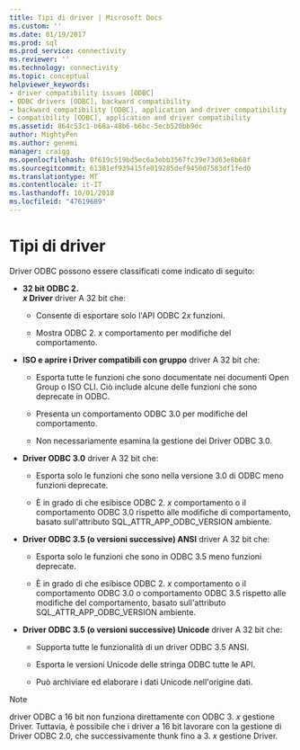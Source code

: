 ```yaml
---
title: Tipi di driver | Microsoft Docs
ms.custom: ''
ms.date: 01/19/2017
ms.prod: sql
ms.prod_service: connectivity
ms.reviewer: ''
ms.technology: connectivity
ms.topic: conceptual
helpviewer_keywords:
- driver compatibility issues [ODBC]
- ODBC drivers [ODBC], backward compatibility
- backward compatibility [ODBC], application and driver compatibility
- compatibility [ODBC], application and driver compatibility
ms.assetid: 864c53c1-b68a-48b6-b6bc-5ecb520bb9dc
author: MightyPen
ms.author: genemi
manager: craigg
ms.openlocfilehash: 0f619c519bd5ec6a3ebb3567fc39e73d63e8b68f
ms.sourcegitcommit: 61381ef939415fe019285def9450d7583df1fed0
ms.translationtype: MT
ms.contentlocale: it-IT
ms.lasthandoff: 10/01/2018
ms.locfileid: "47619689"
---
```

# <a name="types-of-drivers"></a>Tipi di driver
Driver ODBC possono essere classificati come indicato di seguito:  
  
-   **32 bit ODBC 2.**  
     ***x* Driver** driver A 32 bit che:  
  
    -   Consente di esportare solo l'API ODBC 2*x* funzioni.  
  
    -   Mostra ODBC 2. *x* comportamento per modifiche del comportamento.  
  
-   **ISO e aprire i Driver compatibili con gruppo** driver A 32 bit che:  
  
    -   Esporta tutte le funzioni che sono documentate nei documenti Open Group o ISO CLI. Ciò include alcune delle funzioni che sono deprecate in ODBC.  
  
    -   Presenta un comportamento ODBC 3.0 per modifiche del comportamento.  
  
    -   Non necessariamente esamina la gestione dei Driver ODBC 3.0.  
  
-   **Driver ODBC 3.0** driver A 32 bit che:  
  
    -   Esporta solo le funzioni che sono nella versione 3.0 di ODBC meno funzioni deprecate.  
  
    -   È in grado di che esibisce ODBC 2. *x* comportamento o il comportamento ODBC 3.0 rispetto alle modifiche di comportamento, basato sull'attributo SQL_ATTR_APP_ODBC_VERSION ambiente.  
  
-   **Driver ODBC 3.5 (o versioni successive) ANSI** driver A 32 bit che:  
  
    -   Esporta solo le funzioni che sono in ODBC 3.5 meno funzioni deprecate.  
  
    -   È in grado di che esibisce ODBC 2. *x* comportamento o il comportamento ODBC 3.0 o comportamento ODBC 3.5 rispetto alle modifiche del comportamento, basato sull'attributo SQL_ATTR_APP_ODBC_VERSION ambiente.  
  
-   **Driver ODBC 3.5 (o versioni successive) Unicode** driver A 32 bit che:  
  
    -   Supporta tutte le funzionalità di un driver ODBC 3.5 ANSI.  
  
    -   Esporta le versioni Unicode delle stringa ODBC tutte le API.  
  
    -   Può archiviare ed elaborare i dati Unicode nell'origine dati.  
  
> [!NOTE]  
>  driver ODBC a 16 bit non funziona direttamente con ODBC 3. *x* gestione Driver. Tuttavia, è possibile che i driver a 16 bit lavorare con la gestione di Driver ODBC 2.0, che successivamente thunk fino a 3. *x* gestione Driver.
